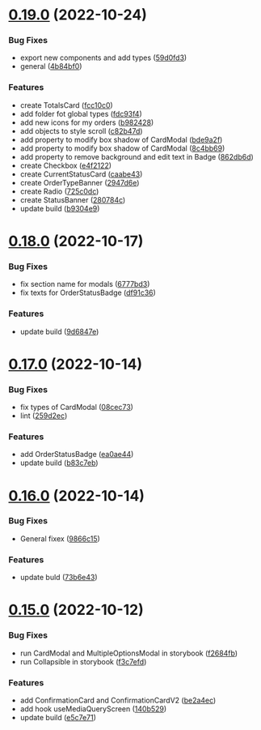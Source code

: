 # [0.19.0](https://github.com/idbi/components/compare/v0.18.0...v0.19.0) (2022-10-24)


### Bug Fixes

* export new components and add types ([59d0fd3](https://github.com/idbi/components/commit/59d0fd353304235d336ac352edb4bdee67236527))
* general ([4b84bf0](https://github.com/idbi/components/commit/4b84bf0a9374384739ed802cdc2ed094e622bdad))


### Features

*  create TotalsCard ([fcc10c0](https://github.com/idbi/components/commit/fcc10c0662e52a191b5d552853749e5a40a52a44))
* add folder fot global types ([fdc93f4](https://github.com/idbi/components/commit/fdc93f4615a47ca1945cb631e0f138d191f88b74))
* add new icons for my orders ([b982428](https://github.com/idbi/components/commit/b9824288916e982951e9cedc4868debc71301d8d))
* add objects to style scroll ([c82b47d](https://github.com/idbi/components/commit/c82b47d37bf21e98a99b4e034265d639409d9480))
* add property to modify box shadow of CardModal ([bde9a2f](https://github.com/idbi/components/commit/bde9a2f4da690bad7d8c27bbced286bd19b2a9e6))
* add property to modify box shadow of CardModal ([8c4bb69](https://github.com/idbi/components/commit/8c4bb69354ff82f5143da57a95df544382e7d90a))
* add property to remove background and edit text in Badge ([862db6d](https://github.com/idbi/components/commit/862db6d5b9930661738664f051304d02b562a4a3))
* create Checkbox ([e4f2122](https://github.com/idbi/components/commit/e4f212206c445b8dc32fec45be065502297cfcfa))
* create CurrentStatusCard ([caabe43](https://github.com/idbi/components/commit/caabe43697fca0e5aab384994770497020646a25))
* create OrderTypeBanner ([2947d6e](https://github.com/idbi/components/commit/2947d6ebd5f9522df94fcacb3336b02bf58061c3))
* create Radio ([725c0dc](https://github.com/idbi/components/commit/725c0dcbb261b0b87a82ff78fc56c54d4d595262))
* create StatusBanner ([280784c](https://github.com/idbi/components/commit/280784c5762f3c5147a58e72962382505efc041b))
* update build ([b9304e9](https://github.com/idbi/components/commit/b9304e9c6e3ab3746b4fe9a0ad5ed6a858a8fa2d))



# [0.18.0](https://github.com/idbi/components/compare/v0.17.0...v0.18.0) (2022-10-17)


### Bug Fixes

* fix section name for modals ([6777bd3](https://github.com/idbi/components/commit/6777bd3a4e4db9676f4479830e85398dc125b0e0))
* fix texts for OrderStatusBadge ([df91c36](https://github.com/idbi/components/commit/df91c360310d6a006102069cb9b40db53c3cc9b1))


### Features

* update build ([9d6847e](https://github.com/idbi/components/commit/9d6847e658960cdf79e3deb5f07ece3c8fd0d7e8))



# [0.17.0](https://github.com/idbi/components/compare/v0.16.0...v0.17.0) (2022-10-14)


### Bug Fixes

* fix types of CardModal ([08cec73](https://github.com/idbi/components/commit/08cec73b90d3af3fb10d316696c3db882f2690fc))
* lint ([259d2ec](https://github.com/idbi/components/commit/259d2ec90653e430e1ebe4ac06f88dfbbe793b02))


### Features

* add OrderStatusBadge ([ea0ae44](https://github.com/idbi/components/commit/ea0ae44fe942c081978f68a238c1df0bcccc4013))
* update build ([b83c7eb](https://github.com/idbi/components/commit/b83c7ebf968711de83290dadd9a9dbeced8353de))



# [0.16.0](https://github.com/idbi/components/compare/v0.15.0...v0.16.0) (2022-10-14)


### Bug Fixes

* General fixex ([9866c15](https://github.com/idbi/components/commit/9866c15b7ef28c1457578beb848cfd3431aa1ad0))


### Features

* update buld ([73b6e43](https://github.com/idbi/components/commit/73b6e43361018a569ff0565754b5c87b3ee342e7))



# [0.15.0](https://github.com/idbi/components/compare/v0.14.0...v0.15.0) (2022-10-12)


### Bug Fixes

* run CardModal and MultipleOptionsModal in storybook ([f2684fb](https://github.com/idbi/components/commit/f2684fb702e9932b693210245a0abb7ac6d3a162))
* run Collapsible in storybook ([f3c7efd](https://github.com/idbi/components/commit/f3c7efded7d34e7837e7587a5676c39468dc9ac3))


### Features

* add ConfirmationCard and ConfirmationCardV2 ([be2a4ec](https://github.com/idbi/components/commit/be2a4ec23f55bf53c4a92be58884b1a510aee58f))
* add hook useMediaQueryScreen ([140b529](https://github.com/idbi/components/commit/140b5294c73b97a71297b28ebb646c1416df8fb9))
* update build ([e5c7e71](https://github.com/idbi/components/commit/e5c7e71dcea6768189723a31ef0ecbc5036f911f))




